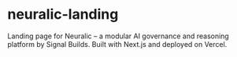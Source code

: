 # neuralic-landing
Landing page for Neuralic – a modular AI governance and reasoning platform by Signal Builds. Built with Next.js and deployed on Vercel.

